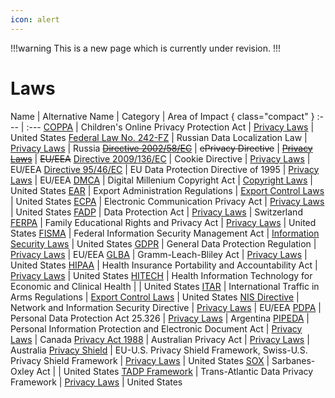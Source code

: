 ```yaml
---
icon: alert
---
```


!!!warning
This is a new page which is currently under revision.
!!!

# Laws

Name | Alternative Name | Category | Area of Impact { class="compact" }
:--- | :---
[COPPA](/laws/coppa.md) | Children's Online Privacy Protection Act | [Privacy Laws](/categories/privacy-laws/) | United States
[Federal Law No. 242-FZ](/laws/federal-law-no-242-fz.md) | Russian Data Localization Law | [Privacy Laws](/categories/privacy-laws/) | Russia
~~[Directive 2002/58/EC](/laws/directive-2002-58-ec.md)~~ | ~~ePrivacy Directive~~ | ~~[Privacy Laws](/categories/privacy-laws/)~~ | ~~EU/EEA~~
[Directive 2009/136/EC](/laws/directive-2009-136-ec.md) | Cookie Directive | [Privacy Laws](/categories/privacy-laws) | EU/EEA
[Directive 95/46/EC](/laws/directive-95-46-ec.md) | EU Data Protection Directive of 1995 | [Privacy Laws](/categories/privacy-laws) | EU/EEA
[DMCA](/laws/dmca.md) | Digital Millenium Copyright Act | [Copyright Laws](/categories/copyright-laws/) | United States
[EAR](/laws/ear.md) | Export Administration Regulations | [Export Control Laws](/categories/export-control-laws/) | United States
[ECPA](/laws/ecpa.md) | Electronic Communication Privacy Act | [Privacy Laws](/categories/privacy-laws/) | United States
[FADP](/laws/fadp.md) | Data Protection Act | [Privacy Laws](/categories/privacy-laws/) | Switzerland
[FERPA](/laws/ferpa.md) | Family Educational Rights and Privacy Act | [Privacy Laws](/categories/privacy-laws/) | United States
[FISMA](/laws/fisma.md) | Federal Information Security Management Act | [Information Security Laws](/categories/information-security-laws/) | United States
[GDPR](/laws/gdpr.md) | General Data Protection Regulation | [Privacy Laws](/categories/privacy-laws/) | EU/EEA
[GLBA](/laws/glba.md) | Gramm-Leach-Bliley Act | [Privacy Laws](/categories/privacy-laws/) | United States
[HIPAA](/laws/hipaa.md) | Health Insurance Portability and Accountability Act | [Privacy Laws](/categories/privacy-laws/) | United States
[HITECH](/laws/hitech.md) | Health Information Technology for Economic and Clinical Health | | United States
[ITAR](/laws/itar.md) | International Traffic in Arms Regulations | [Export Control Laws](/categories/privacy-laws/) | United States
[NIS Directive](/laws/nis-directive.md) | Network and Information Security Directive | [Privacy Laws](/categories/privacy-laws/) | EU/EEA
[PDPA](/laws/pdpa.md) | Personal Data Protection Act 25.326 | [Privacy Laws](/categories/privacy-laws/) | Argentina
[PIPEDA](/laws/pipeda.md) | Personal Information Protection and Electronic Document Act | [Privacy Laws](/categories/privacy-laws/) | Canada
[Privacy Act 1988](/laws/privacy-act-1988.md) | Australian Privacy Act | [Privacy Laws](/categories/privacy-laws/) | Australia
[Privacy Shield](/laws/privacy-shield.md) | EU-U.S. Privacy Shield Framework, Swiss-U.S. Privacy Shield Framework | [Privacy Laws](/categories/privacy-laws/) | United States
[SOX](/laws/sox.md) | Sarbanes-Oxley Act | | United States
[TADP Framework](/laws/tadp.md) | Trans-Atlantic Data Privacy Framework | [Privacy Laws](/categories/privacy-laws/) | United States
